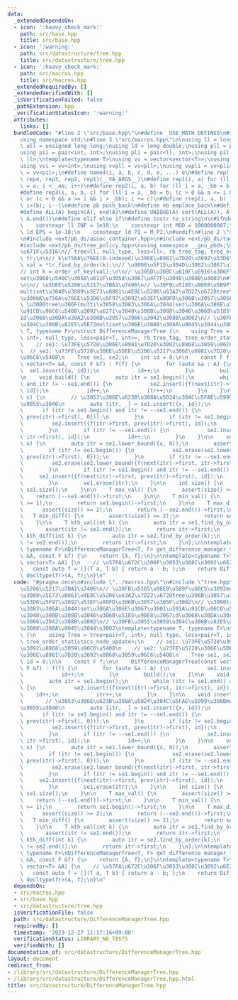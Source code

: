 ```yaml
---
data:
  _extendedDependsOn:
  - icon: ':heavy_check_mark:'
    path: src/base.hpp
    title: src/base.hpp
  - icon: ':warning:'
    path: src/datastructure/tree.hpp
    title: src/datastructure/tree.hpp
  - icon: ':heavy_check_mark:'
    path: src/macros.hpp
    title: src/macros.hpp
  _extendedRequiredBy: []
  _extendedVerifiedWith: []
  _isVerificationFailed: false
  _pathExtension: hpp
  _verificationStatusIcon: ':warning:'
  attributes:
    links: []
  bundledCode: "#line 2 \"src/base.hpp\"\n#define _USE_MATH_DEFINES\n#include <bits/stdc++.h>\n\
    using namespace std;\n#line 3 \"src/macros.hpp\"\n\nusing ll = long long;\nusing\
    \ ull = unsigned long long;\nusing ld = long double;\nusing pll = pair<ll, ll>;\n\
    using pii = pair<int, int>;\nusing pli = pair<ll, int>;\nusing pil = pair<int,\
    \ ll>;\ntemplate<typename T>\nusing vv = vector<vector<T>>;\nusing vvl = vv<ll>;\n\
    using vvi = vv<int>;\nusing vvpll = vv<pll>;\nusing vvpli = vv<pli>;\nusing vvpil\
    \ = vv<pil>;\n#define name4(i, a, b, c, d, e, ...) e\n#define rep(...) name4(__VA_ARGS__,\
    \ rep4, rep3, rep2, rep1)(__VA_ARGS__)\n#define rep1(i, a) for (ll i = 0, _aa\
    \ = a; i < _aa; i++)\n#define rep2(i, a, b) for (ll i = a, _bb = b; i < _bb; i++)\n\
    #define rep3(i, a, b, c) for (ll i = a, _bb = b; (c > 0 && a <= i && i < _bb)\
    \ or (c < 0 && a >= i && i > _bb); i += c)\n#define rrep(i, a, b) for (ll i=(a);\
    \ i>(b); i--)\n#define pb push_back\n#define eb emplace_back\n#define mkp make_pair\n\
    #define ALL(A) begin(A), end(A)\n#define UNIQUE(A) sort(ALL(A)), A.erase(unique(ALL(A)),\
    \ A.end())\n#define elif else if\n#define tostr to_string\n\n#ifndef CONSTANTS\n\
    \    constexpr ll INF = 1e18;\n    constexpr int MOD = 1000000007;\n    constexpr\
    \ ld EPS = 1e-10;\n    constexpr ld PI = M_PI;\n#endif\n#line 2 \"src/datastructure/tree.hpp\"\
    \n#include <ext/pb_ds/assoc_container.hpp>\n#include <ext/pb_ds/tag_and_trait.hpp>\n\
    #include <ext/pb_ds/tree_policy.hpp>\nusing namespace __gnu_pbds;\n\n// \u521D\
    \u671F\u5316\n// tree<ll, null_type, less<ll>, rb_tree_tag, tree_order_statistics_node_update>\
    \ tr;\n\n// k\u756A\u76EE(0-indexed)\u306E\u8981\u7D20\u3092\u53D6\u5F97\n// ll\
    \ val = *tr.find_by_order(k);\n// \u9006\u5F15\u304D\u3082\u3067\u304D\u308B\n\
    // int k = order_of_key(val);\n\n// \u305D\u308C\u610F\u5916\u306F\u307B\u307C\
    set\u3068\u540C\u3058\u611F\u3058\u3067\u4F7F\u3048\u308B\u3002\n#line 4 \"src/datastructure/DifferenceManagerTree.hpp\"\
    \n\n// \u5DEE\u5206\u5217\u7BA1\u7406\n// \u30FB\u5185\u90E8\u5B9F\u88C5\u3092\
    multiset\u304B\u3089\u5E73\u8861\u4E8C\u5206\u63A2\u7D22\u6728tree\u306B\u3057\
    \u3066K\u756A\u76EE\u53D6\u5F97\u3092\u53EF\u80FD\u306B\u3057\u305F\u3002\n//\
    \ \u3000tree\u306F(multi\u3058\u3083\u306A\u3044)set\u306A\u306E\u3067\u3001\u591A\
    \u91CD\u96C6\u5408\u3092\u6271\u3048\u308B\u3088\u3046\u306B\u5185\u90E8\u3067\
    id\u3068\u30DA\u30A2\u306B\u3057\u3066\u3042\u308B\u3002\n// \u30FB\u3055\u3059\
    \u304C\u306B\u82E5\u5E72multiset\u306E\u3088\u308A\u9045\u3044\u3002\ntemplate<typename\
    \ T, typename F>\nstruct DifferenceManagerTree {\n    using Tree = tree<pair<T,\
    \ int>, null_type, less<pair<T, int>>, rb_tree_tag, tree_order_statistics_node_update>;\n\
    \    // se1: \u73FE\u5728\u306E\u8981\u7D20\u3092\u8868\u3059\u96C6\u5408\n  \
    \  // se2: \u73FE\u5728\u306E\u5DEE\u5206\u5217\u306E\u8981\u7D20\u3092\u8868\u3059\
    \u96C6\u5408\n    Tree se1, se2;\n    int id = 0;\n\n    const F f;\n\n    DifferenceManagerTree(const\
    \ vector<T> &A, const F &f) : f(f) {\n        for (auto &a : A) {\n          \
    \  se1.insert({a, id});\n            id++;\n        }\n        build();\n    }\n\
    \n    void build() {\n        auto itr = se1.begin();\n        while (itr != se1.end()\
    \ and itr != --se1.end()) {\n            se2.insert({f(next(itr)->first, itr->first),\
    \ id});\n            id++;\n            itr++;\n        }\n    }\n\n    void insert(T\
    \ x) {\n        // \u3053\u306E\u623B\u308A\u5024\u304C\u5FAE\u5999\u306Bmultiset\u3068\
    \u9055\u3046\n        auto [itr, _] = se1.insert({x, id});\n        id++;\n  \
    \      if (itr != se1.begin() and itr != --se1.end()) {\n            se2.erase(se2.lower_bound({f(next(itr)->first,\
    \ prev(itr)->first), 0}));\n        }\n        if (itr != se1.begin()) {\n   \
    \         se2.insert({f(itr->first, prev(itr)->first), id});\n            id++;\n\
    \        }\n        if (itr != --se1.end()) {\n            se2.insert({f(next(itr)->first,\
    \ itr->first), id});\n            id++;\n        }\n    }\n\n    void erase(T\
    \ x) {\n        auto itr = se1.lower_bound({x, 0});\n        assert(itr != se1.end());\n\
    \        if (itr != se1.begin()) {\n            se2.erase(se2.lower_bound({f(itr->first,\
    \ prev(itr)->first), 0}));\n        }\n        if (itr != --se1.end()) {\n   \
    \         se2.erase(se2.lower_bound({f(next(itr)->first, itr->first), 0}));\n\
    \        }\n        if (itr != se1.begin() and itr != --se1.end()) {\n       \
    \     se2.insert({f(next(itr)->first, prev(itr)->first), id});\n            id++;\n\
    \        }\n        se1.erase(itr);\n    }\n\n    int size() {\n        return\
    \ se1.size();\n    }\n\n    T max_val() {\n        assert(size() >= 1);\n    \
    \    return (--se1.end())->first;\n    }\n\n    T min_val() {\n        assert(size()\
    \ >= 1);\n        return se1.begin()->first;\n    }\n\n    T max_diff() {\n  \
    \      assert(size() >= 2);\n        return (--se2.end())->first;\n    }\n\n \
    \   T min_diff() {\n        assert(size() >= 2);\n        return se2.begin()->first;\n\
    \    }\n\n    T kth_val(int k) {\n        auto itr = se1.find_by_order(k);\n \
    \       assert(itr != se1.end());\n        return itr->first;\n    }\n\n    T\
    \ kth_diff(int k) {\n        auto itr = se2.find_by_order(k);\n        assert(itr\
    \ != se2.end());\n        return itr->first;\n    }\n};\n\ntemplate<typename T,\
    \ typename F>\nDifferenceManagerTree<T, F> get_difference_manager_tree(const vector<T>\
    \ &A, const F &f) {\n    return {A, f};\n}\n\ntemplate<typename T>\nauto get_difference_manager_tree(const\
    \ vector<T> &A) {\n    // \u57FA\u672C\u306F\u3053\u308C\u3092\u6E21\u3059\n \
    \   const auto f = [](T a, T b) { return a - b; };\n    return DifferenceManagerTree<T,\
    \ decltype(f)>(A, f);\n}\n"
  code: "#pragma once\n#include \"../macros.hpp\"\n#include \"tree.hpp\"\n\n// \u5DEE\
    \u5206\u5217\u7BA1\u7406\n// \u30FB\u5185\u90E8\u5B9F\u88C5\u3092multiset\u304B\
    \u3089\u5E73\u8861\u4E8C\u5206\u63A2\u7D22\u6728tree\u306B\u3057\u3066K\u756A\u76EE\
    \u53D6\u5F97\u3092\u53EF\u80FD\u306B\u3057\u305F\u3002\n// \u3000tree\u306F(multi\u3058\
    \u3083\u306A\u3044)set\u306A\u306E\u3067\u3001\u591A\u91CD\u96C6\u5408\u3092\u6271\
    \u3048\u308B\u3088\u3046\u306B\u5185\u90E8\u3067id\u3068\u30DA\u30A2\u306B\u3057\
    \u3066\u3042\u308B\u3002\n// \u30FB\u3055\u3059\u304C\u306B\u82E5\u5E72multiset\u306E\
    \u3088\u308A\u9045\u3044\u3002\ntemplate<typename T, typename F>\nstruct DifferenceManagerTree\
    \ {\n    using Tree = tree<pair<T, int>, null_type, less<pair<T, int>>, rb_tree_tag,\
    \ tree_order_statistics_node_update>;\n    // se1: \u73FE\u5728\u306E\u8981\u7D20\
    \u3092\u8868\u3059\u96C6\u5408\n    // se2: \u73FE\u5728\u306E\u5DEE\u5206\u5217\
    \u306E\u8981\u7D20\u3092\u8868\u3059\u96C6\u5408\n    Tree se1, se2;\n    int\
    \ id = 0;\n\n    const F f;\n\n    DifferenceManagerTree(const vector<T> &A, const\
    \ F &f) : f(f) {\n        for (auto &a : A) {\n            se1.insert({a, id});\n\
    \            id++;\n        }\n        build();\n    }\n\n    void build() {\n\
    \        auto itr = se1.begin();\n        while (itr != se1.end() and itr != --se1.end())\
    \ {\n            se2.insert({f(next(itr)->first, itr->first), id});\n        \
    \    id++;\n            itr++;\n        }\n    }\n\n    void insert(T x) {\n \
    \       // \u3053\u306E\u623B\u308A\u5024\u304C\u5FAE\u5999\u306Bmultiset\u3068\
    \u9055\u3046\n        auto [itr, _] = se1.insert({x, id});\n        id++;\n  \
    \      if (itr != se1.begin() and itr != --se1.end()) {\n            se2.erase(se2.lower_bound({f(next(itr)->first,\
    \ prev(itr)->first), 0}));\n        }\n        if (itr != se1.begin()) {\n   \
    \         se2.insert({f(itr->first, prev(itr)->first), id});\n            id++;\n\
    \        }\n        if (itr != --se1.end()) {\n            se2.insert({f(next(itr)->first,\
    \ itr->first), id});\n            id++;\n        }\n    }\n\n    void erase(T\
    \ x) {\n        auto itr = se1.lower_bound({x, 0});\n        assert(itr != se1.end());\n\
    \        if (itr != se1.begin()) {\n            se2.erase(se2.lower_bound({f(itr->first,\
    \ prev(itr)->first), 0}));\n        }\n        if (itr != --se1.end()) {\n   \
    \         se2.erase(se2.lower_bound({f(next(itr)->first, itr->first), 0}));\n\
    \        }\n        if (itr != se1.begin() and itr != --se1.end()) {\n       \
    \     se2.insert({f(next(itr)->first, prev(itr)->first), id});\n            id++;\n\
    \        }\n        se1.erase(itr);\n    }\n\n    int size() {\n        return\
    \ se1.size();\n    }\n\n    T max_val() {\n        assert(size() >= 1);\n    \
    \    return (--se1.end())->first;\n    }\n\n    T min_val() {\n        assert(size()\
    \ >= 1);\n        return se1.begin()->first;\n    }\n\n    T max_diff() {\n  \
    \      assert(size() >= 2);\n        return (--se2.end())->first;\n    }\n\n \
    \   T min_diff() {\n        assert(size() >= 2);\n        return se2.begin()->first;\n\
    \    }\n\n    T kth_val(int k) {\n        auto itr = se1.find_by_order(k);\n \
    \       assert(itr != se1.end());\n        return itr->first;\n    }\n\n    T\
    \ kth_diff(int k) {\n        auto itr = se2.find_by_order(k);\n        assert(itr\
    \ != se2.end());\n        return itr->first;\n    }\n};\n\ntemplate<typename T,\
    \ typename F>\nDifferenceManagerTree<T, F> get_difference_manager_tree(const vector<T>\
    \ &A, const F &f) {\n    return {A, f};\n}\n\ntemplate<typename T>\nauto get_difference_manager_tree(const\
    \ vector<T> &A) {\n    // \u57FA\u672C\u306F\u3053\u308C\u3092\u6E21\u3059\n \
    \   const auto f = [](T a, T b) { return a - b; };\n    return DifferenceManagerTree<T,\
    \ decltype(f)>(A, f);\n}\n"
  dependsOn:
  - src/macros.hpp
  - src/base.hpp
  - src/datastructure/tree.hpp
  isVerificationFile: false
  path: src/datastructure/DifferenceManagerTree.hpp
  requiredBy: []
  timestamp: '2023-12-27 11:17:16+09:00'
  verificationStatus: LIBRARY_NO_TESTS
  verifiedWith: []
documentation_of: src/datastructure/DifferenceManagerTree.hpp
layout: document
redirect_from:
- /library/src/datastructure/DifferenceManagerTree.hpp
- /library/src/datastructure/DifferenceManagerTree.hpp.html
title: src/datastructure/DifferenceManagerTree.hpp
---
```

